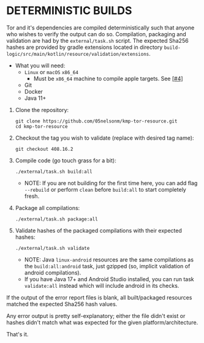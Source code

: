 # DETERMINISTIC BUILDS

Tor and it's dependencies are compiled deterministically such that anyone who wishes to verify 
the output can do so. Compilation, packaging and validation are had by the `external/task.sh` 
script. The expected Sha256 hashes are provided by gradle extensions located in directory 
`build-logic/src/main/kotlin/resource/validation/extensions`.

- What you will need:
    - `Linux` or `macOS` `x86_64`
        - Must be `x86_64` machine to compile apple targets. See [[#4]][issue-4]
    - Git
    - Docker
    - Java 11+

1) Clone the repository:
   ```shell
   git clone https://github.com/05nelsonm/kmp-tor-resource.git
   cd kmp-tor-resource
   ```

<!-- TAG_VERSION -->

2) Checkout the tag you wish to validate (replace with desired tag name):
   ```shell
   git checkout 408.16.2
   ```

3) Compile code (go touch grass for a bit):
   ```shell
   ./external/task.sh build:all
   ```
   - NOTE: If you are not building for the first time here, you can add flag `--rebuild` 
     or perform `clean` before `build:all` to start completely fresh.

4) Package all compilations:
   ```shell
   ./external/task.sh package:all
   ```

5) Validate hashes of the packaged compilations with their expected hashes:
   ```shell
   ./external/task.sh validate
   ```
   - NOTE: Java `linux-android` resources are the same compilations as the `build:all:android` 
     task, just gzipped (so, implicit validation of android compilations).
   - If you have Java 17+ and Android Studio installed, you can run task `validate:all` instead 
     which will include android in its checks.

If the output of the error report files is blank, all built/packaged resources matched the 
expected Sha256 hash values.

Any error output is pretty self-explanatory; either the file didn't exist or hashes didn't 
match what was expected for the given platform/architecture.

That's it.

[issue-4]: https://github.com/05nelsonm/kmp-tor-resource/issues/4
